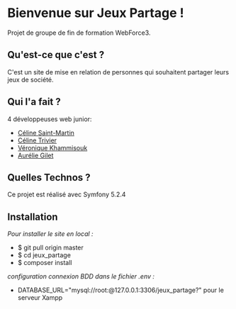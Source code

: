 # Bienvenue sur Jeux Partage !

Projet de groupe de fin de formation WebForce3. 

## Qu'est-ce que c'est ?

C'est un site de mise en relation de personnes qui souhaitent partager leurs jeux de société.

## Qui l'a fait ?

4 développeuses web junior:
* [Céline Saint-Martin](https://github.com/CelineSaintMartin)
* [Céline Trivier](https://github.com/titiceline)
* [Véronique Khammisouk](https://github.com/VeroniqueKhammisouk)
* [Aurélie Gilet](https://github.com/AurelieGilet)

## Quelles Technos ?

Ce projet est réalisé avec Symfony 5.2.4

## Installation

_Pour installer le site en local :_
*	$ git pull origin master 
*	$ cd jeux_partage
*	$ composer install

_configuration connexion BDD dans le fichier .env :_
* DATABASE_URL="mysql://root:@127.0.0.1:3306/jeux_partage?" pour le serveur Xampp

